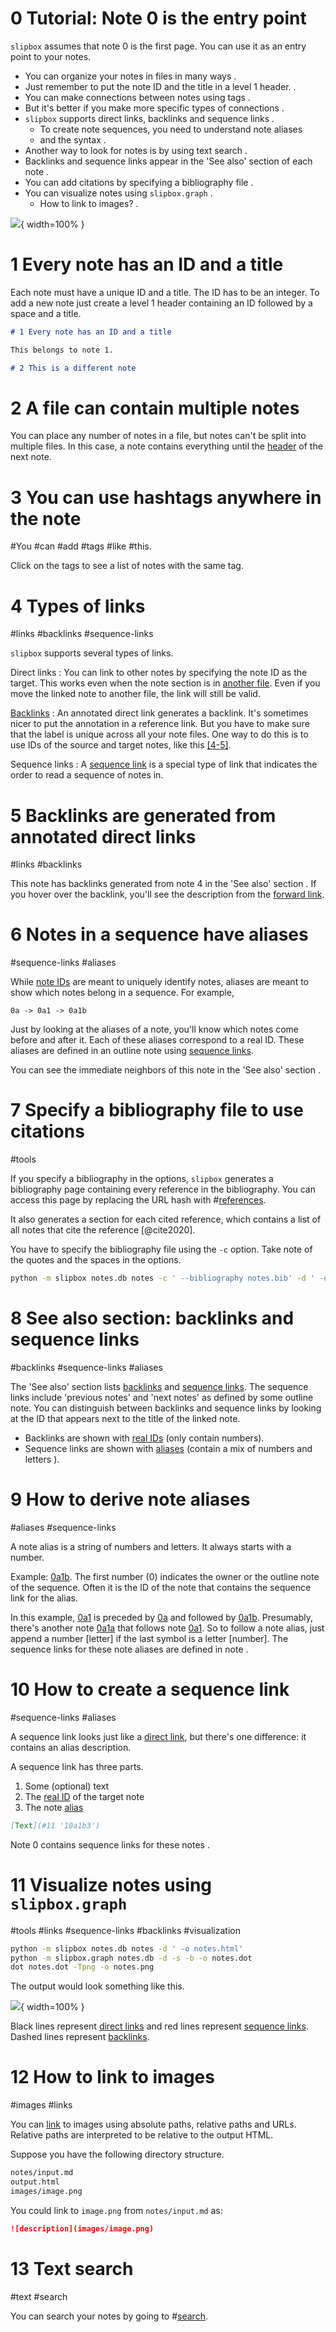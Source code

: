 # 0 Tutorial: Note 0 is the entry point

`slipbox` assumes that note 0 is the first page.
You can use it as an entry point to your notes.

- You can organize your notes in files in many ways [](#2 '0b').
- Just remember to put the note ID and the title in a level 1 header. [](#1 '0a').
- You can make connections between notes using tags [](#3 '0c').
- But it's better if you make more specific types of connections [](#4 '0a1').
- `slipbox` supports direct links, backlinks [](#5 '0a1a') and sequence links [](#6 '0a1b').
    + To create note sequences, you need to understand note aliases [](#9 '0a1b1')
    + and the syntax [](#10 '0a1b2').
- Another way to look for notes is by using text search [](#13 '0f').
- Backlinks and sequence links appear in the 'See also' section of each note [](#8 '0a2').
- You can add citations by specifying a bibliography file [](#7 '0d').
- You can visualize notes using `slipbox.graph` [](#11 '0e').
    + How to link to images? [](#12 '0e1').

![](tutorial.png){ width=100% }

# 1 Every note has an ID and a title

Each note must have a unique ID and a title.
The ID has to be an integer.
To add a new note just create a level 1 header containing an ID followed
by a space and a title.

```markdown
# 1 Every note has an ID and a title

This belongs to note 1.

# 2 This is a different note
```

# 2 A file can contain multiple notes

You can place any number of notes in a file, but notes can't be split
into multiple files.
In this case, a note contains everything until the [header][2-1] of the
next note.

[2-1]: #1 "Notes in a single file are separated by headers."

# 3 You can use hashtags anywhere in the note

#You #can #add #tags #like #this.

Click on the tags to see a list of notes with the same tag.

# 4 Types of links
#links #backlinks #sequence-links

`slipbox` supports several types of links.

Direct links
:   You can link to other notes by specifying the note ID as the target.
    This works even when the note section is in [another file](#2).
    Even if you move the linked note to another file, the link will
    still be valid.

[Backlinks](#5 "An annotated direct link generates a backlink.")
:   An annotated direct link generates a backlink.
    It's sometimes nicer to put the annotation in a reference link.
    But you have to make sure that the label is unique across all your
    note files.
    One way to do this is to use IDs of the source and target notes,
    like this [\[4-5\]][4-5].

Sequence links
:   A [sequence link](#6) is a special type of link that indicates the
    order to read a sequence of notes in.

[4-5]: #5 "This creates another backlink."

# 5 Backlinks are generated from annotated direct links
#links #backlinks

This note has backlinks generated from note 4 in the 'See also' section
[][5-8].
If you hover over the backlink, you'll see the description from the
[forward link](#4).

[5-8]: #8 "The See also section contains generated backlinks."

# 6 Notes in a sequence have aliases
#sequence-links #aliases

While [note IDs][6-1] are meant to uniquely identify notes,
aliases are meant to show which notes belong in a sequence.
For example,
```
0a -> 0a1 -> 0a1b
```

Just by looking at the aliases of a note, you'll know which notes come
before and after it.
Each of these aliases correspond to a real ID.
These aliases are defined in an outline note using
[sequence links](#10).

You can see the immediate neighbors of this note in the 'See also'
section [][6-8].

[6-1]: #1 "Notes can have alias IDs."
[6-8]: #8
    "The aliases of the sequence neighbors of a note appear in the
    See also section."

# 7 Specify a bibliography file to use citations
#tools

If you specify a bibliography in the options, `slipbox` generates a
bibliography page containing every reference in the bibliography.
You can access this page by replacing the URL hash with
\#[references](#references).

It also generates a section for each cited reference, which contains a
list of all notes that cite the reference [@cite2020].

You have to specify the bibliography file using the `-c` option.
Take note of the quotes and the spaces in the options.

```bash
python -m slipbox notes.db notes -c ' --bibliography notes.bib' -d ' -o notes.html'
```

# 8 See also section: backlinks and sequence links
#backlinks #sequence-links #aliases

The 'See also' section lists [backlinks][8-5] and [sequence links][8-6].
The sequence links include 'previous notes' and 'next notes' as defined
by some outline note.
You can distinguish between backlinks and sequence links by looking at
the ID that appears next to the title of the linked note.

-   Backlinks are shown with [real IDs](#1) (only contain numbers).
-   Sequence links are shown with [aliases](#6) (contain a mix of
    numbers and letters [](#9)).

[8-5]: #5 "Backlinks appear in the See also section."
[8-6]: #6 "Immediate neighbors appear in the See also section."

# 9 How to derive note aliases
#aliases #sequence-links

A note alias is a string of numbers and letters.
It always starts with a number.

Example: [0a1b](#6).
The first number (0) indicates the owner or the outline note of the
sequence.
Often it is the ID of the note that contains the sequence link for the
alias.

In this example, [0a1](#4) is preceded by [0a](#1) and followed by
[0a1b](#6).
Presumably, there's another note [0a1a](#5) that follows note [0a1](#4).
So to follow a note alias, just append a number \[letter\] if the last
symbol is a letter \[number\].
The sequence links for these note aliases are defined in note [](#0).

# 10 How to create a sequence link
#sequence-links #aliases

A sequence link looks just like a [direct link](#4),
but there's one difference: it contains an alias description.

A sequence link has three parts.

1. Some (optional) text
2. The [real ID](#1) of the target note
3. The note [alias][10-6]

```markdown
[Text](#11 '10a1b3')
```

Note 0 contains sequence links for these notes [](#0).

[10-6]: #6 "The note alias is used to annotate a sequence link."

# 11 Visualize notes using `slipbox.graph`
#tools #links #sequence-links #backlinks #visualization

```bash
python -m slipbox notes.db notes -d ' -o notes.html'
python -m slipbox.graph notes.db -d -s -b -o notes.dot
dot notes.dot -Tpng -o notes.png
```

The output would look something like this.

![](tutorial.png){ width=100% }

Black lines represent [direct links][11-4] and red lines represent
[sequence links][11-10].
Dashed lines represent [backlinks][11-5].

[11-4]: #4 "Direct links can be visualized using slipbox.graph."
[11-5]: #5 "Backlinks can be visualized using slipbox.graph."
[11-10]: #10 "Sequence links can be visualized using slipbox.graph."

# 12 How to link to images
#images #links

You can [link](#4) to images using absolute paths, relative paths and
URLs.
Relative paths are interpreted to be relative to the output HTML.

Suppose you have the following directory structure.

```bash
notes/input.md
output.html
images/image.png
```

You could link to `image.png` from `notes/input.md` as:

```markdown
![description](images/image.png)
```

# 13 Text search
#text #search

You can search your notes by going to #[search](#search).
